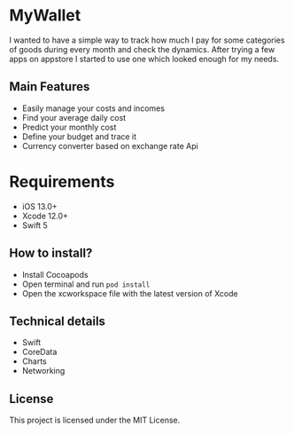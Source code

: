 # MyWallet

I wanted to have a simple way to track how much I pay for some categories of goods during every month and check the dynamics. After trying a few apps on appstore I started to use one which looked enough for my needs.

## Main Features
- Easily manage your costs and incomes
- Find your average daily cost
- Predict your monthly cost
- Define your budget and trace it
- Currency converter based on exchange rate Api

# Requirements
- iOS 13.0+
- Xcode 12.0+
- Swift 5

## How to install?
- Install Cocoapods
- Open terminal and run ```pod install```
- Open the xcworkspace file with the latest version of Xcode

## Technical details
 - Swift
 - CoreData
 - Charts
 - Networking

## License
This project is licensed under the MIT License.
